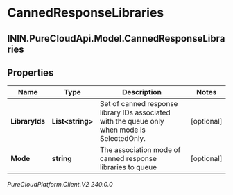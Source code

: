 # CannedResponseLibraries

## ININ.PureCloudApi.Model.CannedResponseLibraries

## Properties

|Name | Type | Description | Notes|
|------------ | ------------- | ------------- | -------------|
| **LibraryIds** | **List&lt;string&gt;** | Set of canned response library IDs associated with the queue only when mode is SelectedOnly. | [optional] |
| **Mode** | **string** | The association mode of canned response libraries to queue | [optional] |



_PureCloudPlatform.Client.V2 240.0.0_

